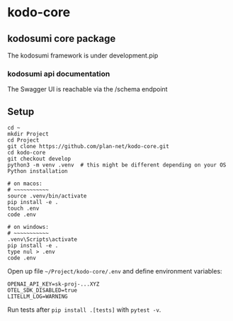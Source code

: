 # kodo-core

## kodosumi core package

The kodosumi framework is under development.pip 

### kodosumi api documentation

The Swagger UI is reachable via the /schema endpoint

## Setup

    cd ~
    mkdir Project
    cd Project
    git clone https://github.com/plan-net/kodo-core.git
    cd kodo-core
    git checkout develop
    python3 -m venv .venv  # this might be different depending on your OS Python installation

    # on macos:
    # ~~~~~~~~~~~
    source .venv/bin/activate
    pip install -e .
    touch .env
    code .env

    # on windows:
    # ~~~~~~~~~~~
    .venv\Scripts\activate
    pip install -e .
    type nul > .env
    code .env

Open up file `~/Project/kodo-core/.env` and define environment variables:

    OPENAI_API_KEY=sk-proj-...XYZ
    OTEL_SDK_DISABLED=true
    LITELLM_LOG=WARNING

Run tests after `pip install .[tests]` with `pytest -v`.
